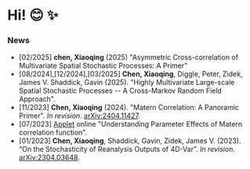 # Hi! :blush: :sparkles:

### News
- [02/2025] **chen, Xiaoqing** (2025) "Asymmetric Cross-correlation of Multivariate Spatial Stochastic Processes: A Primer"
- [08/2024],[12/2024],[03/2025] **Chen, Xiaoqing**, Diggle, Peter, Zidek, James V. Shaddick, Gavin (2025). "Highly Multivariate Large-scale Spatial Stochastic Processes -- A Cross-Markov Random Field Approach". 
-  [11/2023] **Chen, Xiaoqing** (2024). "Matern Correlation: A Panoramic Primer". _In revision_. [arXiv:2404.11427](https://arxiv.org/abs/2404.11427).
-  [07/2023] [Applet](https://xiaoqingchen.shinyapps.io/Matern_Tutorial/) online "Understanding Parameter Effects of Matern correlation function". 
-  [01/2023] **Chen, Xiaoqing**, Shaddick, Gavin, Zidek, James V. (2023). “On the Stochasticity of Reanalysis Outputs of 4D-Var”. _In revision_. [arXiv:2304.03648](https://arxiv.org/abs/2304.03648). 


